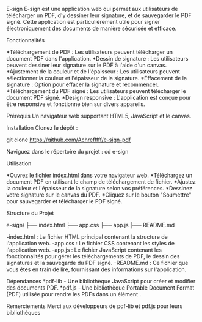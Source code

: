 E-sign
E-sign est une application web qui permet aux utilisateurs de télécharger un PDF, d'y dessiner leur signature, et de sauvegarder le PDF signé. 
Cette application est particulièrement utile pour signer électroniquement des documents de manière sécurisée et efficace.

Fonctionnalités

*Téléchargement de PDF : Les utilisateurs peuvent télécharger un document PDF dans l'application.
*Dessin de signature : Les utilisateurs peuvent dessiner leur signature sur le PDF à l'aide d'un canvas.
*Ajustement de la couleur et de l'épaisseur : Les utilisateurs peuvent sélectionner la couleur et l'épaisseur de la signature.
*Effacement de la signature : Option pour effacer la signature et recommencer.
*Téléchargement du PDF signé : Les utilisateurs peuvent télécharger le document PDF signé.
*Design responsive : L'application est conçue pour être responsive et fonctionne bien sur divers appareils.

Prérequis
Un navigateur web supportant HTML5, JavaScript et le canvas.

Installation
Clonez le dépôt :

git clone https://github.com/Achrefffff/e-sign-pdf

Naviguez dans le répertoire du projet :
cd e-sign

Utilisation

*Ouvrez le fichier index.html dans votre navigateur web.
*Téléchargez un document PDF en utilisant le champ de téléchargement de fichier.
*Ajustez la couleur et l'épaisseur de la signature selon vos préférences.
*Dessinez votre signature sur le canvas du PDF.
*Cliquez sur le bouton "Soumettre" pour sauvegarder et télécharger le PDF signé.

Structure du Projet

e-sign/
├── index.html
├── app.css
├── app.js
├── README.md

-index.html : Le fichier HTML principal contenant la structure de l'application web.
-app.css : Le fichier CSS contenant les styles de l'application web.
-app.js : Le fichier JavaScript contenant les fonctionnalités pour gérer les téléchargements de PDF, le dessin des signatures et la sauvegarde du PDF signé.
-README.md : Ce fichier que vous êtes en train de lire, fournissant des informations sur l'application.

Dépendances
*pdf-lib - Une bibliothèque JavaScript pour créer et modifier des documents PDF.
*pdf.js - Une bibliothèque Portable Document Format (PDF) utilisée pour rendre les PDFs dans un élément <canvas>.


Remerciements
Merci aux développeurs de pdf-lib et pdf.js pour leurs bibliothèques 

